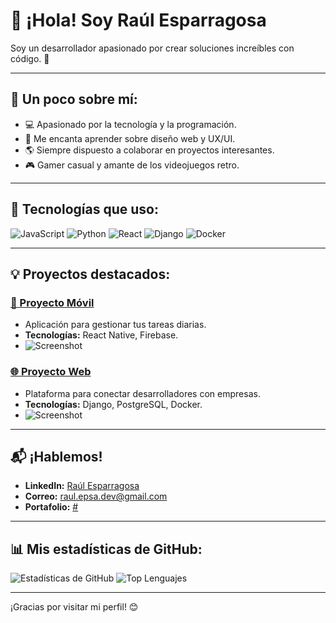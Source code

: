 # 👋 ¡Hola! Soy Raúl Esparragosa

Soy un desarrollador apasionado por crear soluciones increíbles con código. 🚀

---

## 🌟 Un poco sobre mí:
- 💻 Apasionado por la tecnología y la programación.
- 🎨 Me encanta aprender sobre diseño web y UX/UI.
- 🌎 Siempre dispuesto a colaborar en proyectos interesantes.
- 🎮 Gamer casual y amante de los videojuegos retro.

---

## 🔧 Tecnologías que uso:
![JavaScript](https://img.shields.io/badge/JavaScript-F7DF1E?style=for-the-badge&logo=javascript&logoColor=black)
![Python](https://img.shields.io/badge/Python-3776AB?style=for-the-badge&logo=python&logoColor=white)
![React](https://img.shields.io/badge/React-61DAFB?style=for-the-badge&logo=react&logoColor=black)
![Django](https://img.shields.io/badge/Django-092E20?style=for-the-badge&logo=django&logoColor=white)
![Docker](https://img.shields.io/badge/Docker-2496ED?style=for-the-badge&logo=docker&logoColor=white)

---

## 💡 Proyectos destacados:
### [📱 Proyecto Móvil](https://github.com/#)
- Aplicación para gestionar tus tareas diarias.
- **Tecnologías:** React Native, Firebase.
- ![Screenshot](https://link-a-tu-imagen.com/proyecto1.png)

### [🌐 Proyecto Web](https://github.com/#)
- Plataforma para conectar desarrolladores con empresas.
- **Tecnologías:** Django, PostgreSQL, Docker.
- ![Screenshot](https://link-a-tu-imagen.com/proyecto2.png)

---

## 📬 ¡Hablemos!
- **LinkedIn:** [Raúl Esparragosa](https://www.linkedin.com/in/raulesparragosa/)
- **Correo:** [raul.epsa.dev@gmail.com](mailto:raul.epsa.dev@gmail.com)
- **Portafolio:** [#](#)

---

## 📊 Mis estadísticas de GitHub:
![Estadísticas de GitHub](#)
![Top Lenguajes](#)

---

¡Gracias por visitar mi perfil! 😊
